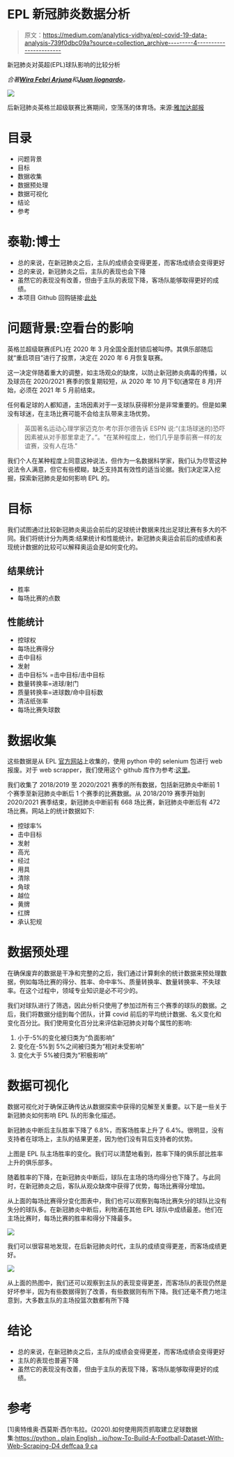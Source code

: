 # EPL 新冠肺炎数据分析

> 原文：<https://medium.com/analytics-vidhya/epl-covid-19-data-analysis-739f0dbc09a?source=collection_archive---------4----------------------->

新冠肺炎对英超(EPL)球队影响的比较分析

*合著*[***Wira Febri Arjuna***](https://www.linkedin.com/in/wirafebriarjuna/)*和*[***Juan liognardo***](https://www.linkedin.com/in/juan-liong-2348a9105/)*。*

![](img/03ed17411b1f6a0eca7a49e42d4afb4b.png)

后新冠肺炎英格兰超级联赛比赛期间，空荡荡的体育场。来源:[雅加达邮报](https://img.jakpost.net/c/2021/03/12/2021_03_12_111250_1615545594._large.jpg)

# 目录

*   问题背景
*   目标
*   数据收集
*   数据预处理
*   数据可视化
*   结论
*   参考

# 泰勒:博士

*   总的来说，在新冠肺炎之后，主队的成绩会变得更差，而客场成绩会变得更好
*   总的来说，新冠肺炎之后，主队的表现也会下降
*   虽然它的表现没有改善，但由于主队的表现下降，客场队能够取得更好的成绩。
*   本项目 Github 回购链接:[此处](https://github.com/juanliong14/epl_data_analysis)

# 问题背景:空看台的影响

英格兰超级联赛(EPL)在 2020 年 3 月全国全面封锁后被叫停。其俱乐部随后就“重启项目”进行了投票，决定在 2020 年 6 月恢复联赛。

这一决定伴随着重大的调整，如主场观众的缺席，以防止新冠肺炎病毒的传播，以及球员在 2020/2021 赛季的恢复期较短，从 2020 年 10 月下旬(通常在 8 月)开始，必须在 2021 年 5 月前结束。

任何看足球的人都知道，主场因素对于一支球队获得积分是非常重要的。但是如果没有球迷，在主场比赛可能不会给主队带来主场优势。

> 英国著名运动心理学家迈克尔·考尔菲尔德告诉 ESPN 说:“(主场球迷的)恐吓因素被从对手那里拿走了。”。"在某种程度上，他们几乎是季前赛一样的友谊赛，没有人在场."

我们个人在某种程度上同意这种说法，但作为一名数据科学家，我们认为尽管这种说法令人满意，但它有些模糊，缺乏支持其有效性的适当论据。我们决定深入挖掘，探索新冠肺炎是如何影响 EPL 的。

# 目标

我们试图通过比较新冠肺炎奥运会前后的足球统计数据来找出足球比赛有多大的不同。我们将统计分为两类:结果统计和性能统计。新冠肺炎奥运会前后的成绩和表现统计数据的比较可以解释奥运会是如何变化的。

## **结果统计**

*   胜率
*   每场比赛的点数

## **性能统计**

*   控球权
*   每场比赛得分
*   击中目标
*   发射
*   击中目标% =击中目标/击中目标
*   数量转换率=进球/射门
*   质量转换率=进球数/命中目标数
*   清洁纸张率
*   每场比赛失球数

# 数据收集

这些数据是从 EPL [官方网站](https://www.premierleague.com/)上收集的，使用 python 中的 selenium 包进行 web 报废。对于 web scrapper，我们使用这个 github 库作为参考:[这里](https://gist.github.com/otavio-s-s?page=2)。

我们收集了 2018/2019 至 2020/2021 赛季的所有数据，包括新冠肺炎中断前 1 个赛季至新冠肺炎中断后 1 个赛季的比赛数据。从 2018/2019 赛季开始到 2020/2021 赛季结束，新冠肺炎中断前有 668 场比赛，新冠肺炎中断后有 472 场比赛。网站上的统计数据如下:

*   控球率%
*   击中目标
*   发射
*   高光
*   经过
*   用具
*   清除
*   角球
*   越位
*   黄牌
*   红牌
*   承认犯规

# 数据预处理

在确保废弃的数据是干净和完整的之后，我们通过计算剩余的统计数据来预处理数据，例如每场比赛的得分、胜率、命中率%、质量转换率、数量转换率、不失球率。在这个过程中，领域专业知识是必不可少的。

我们对球队进行了筛选，因此分析只使用了参加过所有三个赛季的球队的数据。之后，我们将数据分组到每个团队，计算 covid 前后的平均统计数据、名义变化和变化百分比。我们使用变化百分比来评估新冠肺炎对每个属性的影响:

1.  小于-5%的变化被归类为“负面影响”
2.  变化在-5%到 5%之间被归类为“相对未受影响”
3.  变化大于 5%被归类为“积极影响”

# 数据可视化

数据可视化对于确保正确传达从数据探索中获得的见解至关重要。以下是一些关于新冠肺炎如何影响 EPL 队的形象化描述。

新冠肺炎中断后主队胜率下降了 6.8%，而客场胜率上升了 6.4%。很明显，没有支持者在球场上，主队的结果更差，因为他们没有背后支持者的优势。

上图是 EPL 队主场胜率的变化。我们可以清楚地看到，胜率下降的俱乐部比胜率上升的俱乐部多。

随着胜率的下降，在新冠肺炎中断后，球队在主场的场均得分也下降了。与此同时，在新冠肺炎之后，客队从观众缺席中获得了优势，每场比赛得分增加。

从上面的每场比赛得分变化图表中，我们也可以观察到每场比赛失分的球队比没有失分的球队多。在新冠肺炎中断后，利物浦在其他 EPL 球队中成绩最差。他们在主场比赛时，每场比赛的胜率和得分下降最多。

![](img/9337ec7f12e620f0c35fde9a765e5f5a.png)

我们可以很容易地发现，在后新冠肺炎时代，主队的成绩变得更差，而客场成绩更好。

![](img/4058760a0dca372da9530f03269e923f.png)

从上面的热图中，我们还可以观察到主队的表现变得更差，而客场队的表现仍然是好坏参半，因为有些数据得到了改善，有些数据则有所下降。我们还毫不费力地注意到，大多数主队的主场投篮次数都有所下降

# 结论

*   总的来说，在新冠肺炎之后，主队的成绩会变得更差，而客场成绩会变得更好
*   主队的表现也普遍下降
*   虽然它的表现没有改善，但由于主队的表现下降，客场队能够取得更好的成绩。

# 参考

[1]奥特维奥·西莫斯·西尔韦拉。(2020).如何使用网页抓取建立足球数据集:[https://python . plain English . io/how-To-Build-A-Football-Dataset-With-Web-Scraping-D4 deffcaa 9 ca](https://python.plainenglish.io/how-to-build-a-football-dataset-with-web-scraping-d4deffcaa9ca)